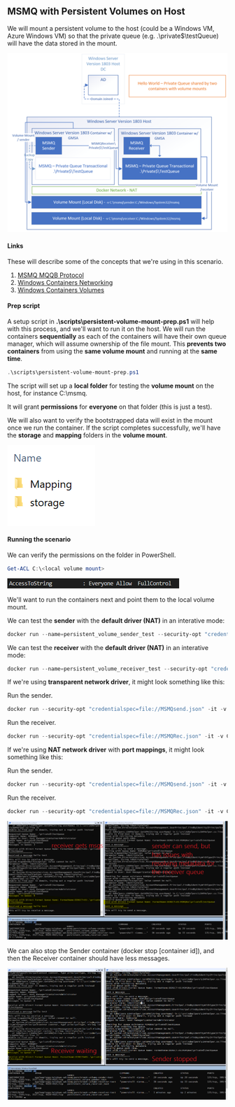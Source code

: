 
## MSMQ with Persistent Volumes on Host

We will mount a persistent volume to the host (could be a Windows VM, Azure Windows VM) so that the private queue (e.g. .\private$\testQueue) will have the data stored in the mount.

![Persistent volume on host for MSMQ private queue with sender and receiver containers.](../../media/persistent-volume/scenario.png 'Persistent Volume')

#### Links

These will describe some of the concepts that we're using in this scenario.

1. [MSMQ MQQB Protocol](https://winprotocoldoc.blob.core.windows.net/productionwindowsarchives/MS-MQQB/[MS-MQQB].pdf)
1. [Windows Containers Networking](https://blogs.technet.microsoft.com/virtualization/2016/05/05/windows-container-networking/)
1. [Windows Containers Volumes](https://docs.microsoft.com/en-us/virtualization/windowscontainers/manage-containers/container-storage)

#### Prep script

A setup script in  **.\scripts\persistent-volume-mount-prep.ps1** will help with this process, and we'll want to run it on the host.  We will run the containers **sequentially** as each of the containers will have their own queue manager, which will assume ownership of the file mount.  This **prevents two containers** from using the **same volume mount** and running at the **same time**.

```powershell
.\scripts\persistent-volume-mount-prep.ps1
```

The script will set up a **local folder** for testing the **volume mount** on the host, for instance C:\msmq.

It will grant **permissions** for **everyone** on that folder (this is just a test).

We will also want to verify the bootstrapped data will exist in the mount once we run the container.  If the script completes successfully, we'll have the **storage** and **mapping** folders in the **volume mount**.

![Persistent volume data.](../../media/persistent-volume/volume-mount-data.png 'Queue Data')

#### Running the scenario

We can verify the permissions on the folder in PowerShell.

```powershell
Get-ACL C:\<local volume mount>
```

![Peristent volume permissions.](../../media/persistent-volume/folder-permissions.png 'Permissions')

We'll want to run the containers next and point them to the local volume mount.

We can test the **sender** with the **default driver (NAT)** in an interative mode:
```powershell
docker run --name=persistent_volume_sender_test --security-opt "credentialspec=file://MSMQSend.json" -h MSMQSend -it -v c:\msmq\sender:c:/Windows/System32/msmq -e QUEUE_NAME='MSMQRec\private$\testQueue' -e TRACE_LEVEL=1 <my-repo>/windows-ad:msmq-persistent-volume-sender-test
```

We can test the **receiver** with the **default driver (NAT)** in an interative mode:
```powershell
docker run --name=persistent_volume_receiver_test --security-opt "credentialspec=file://MSMQRec.json" -h MSMQRec -it -v c:\msmq\receiver:c:/Windows/System32/msmq <my-repo>/windows-ad:msmq-persistent-volume-receiver-test
```

If we're using **transparent network driver**, it might look something like this:

Run the sender.

```powershell
docker run --security-opt "credentialspec=file://MSMQsend.json" -it -v C:\msmq\sender:c:/Windows/System32/msmq -h MSMQsend --network=tlan2 --dns=10.123.80.123 --name persistent_store -e QUEUE_NAME='MSMQRec\private$\testQueue' <my-repo>/windows-ad:msmq-sender-test powershell
```

Run the receiver.

```powershell
docker run --security-opt "credentialspec=file://MSMQRec.json" -it -v C:\msmq\receiver:c:/Windows/System32/msmq -h MSMQRec --network=tlan2 --dns=10.123.80.123 --name persistent_store_receiver <my-repo>/windows-ad:msmq-receiver-test powershell
```

If we're using **NAT network driver** with **port mappings**, it might look something like this:

Run the sender.

```powershell
docker run --security-opt "credentialspec=file://MSMQsend.json" -it -v C:\msmq\sender:c:/Windows/System32/msmq -h MSMQsend -p 80:80 -p 4020:4020 -p 4021:4021 -p 135:135/udp -p 389:389 -p 1801:1801/udp -p 2101:2101 -p 2103:2103/udp -p 2105:2105/udp -p 3527:3527 -p 3527:3527/udp -p 2879:2879 --name persistent_store -e QUEUE_NAME='MSMQRec\private$\testQueue' <my-repo>/windows-ad:msmq-sender-test powershell
```

Run the receiver.

```powershell
docker run --security-opt "credentialspec=file://MSMQRec.json" -it -v C:\msmq\receiver:c:/Windows/System32/msmq -h MSMQRec -p 80:80 -p 4020:4020 -p 4021:4021 -p 135:135/udp -p 389:389 -p 1801:1801/udp -p 2101:2101 -p 2103:2103/udp -p 2105:2105/udp -p 3527:3527 -p 3527:3527/udp -p 2879:2879 --ip 172.31.230.92 --name persistent_store_receiver <my-repo>/windows-ad:msmq-receiver-test powershell
```


![Persistent volume both containers.](../../media/persistent-volume/together.png 'Both Containers Interactive')

We can also stop the Sender container (docker stop [container id]), and then the Receiver container should have less messages.

![Persistent volume only receiver containers.](../../media/persistent-volume/only-receiver.png 'Only receiver container Interactive')